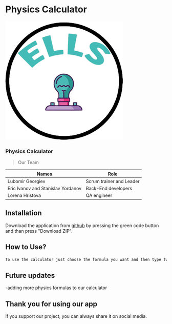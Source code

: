 # Physics Calculator

![ELLS Team Logo](logo.png)

### Physics Calculator

>Our Team

| Names  | Role |
| ------------- | ------------- |
| Lubomir Georgiev  | Scrum trainer and Leader  |
| Eric Ivanov and Stanislav Yordanov  | Back-End developers  |
| Lorena Hristova  | QA engineer  |



## Installation

Download the application from [github](https://github.com/LRGeorgiev/ELLS-Physics-project.git) by pressing the green code button and than press "Download ZIP". 



## How to Use?

```html
To use the calculator just choose the formula you want and then type two numbers
```

## Future updates

-adding more physics formulas to our calculator

## Thank you for using our app
If you support our project, you can always share it on social media.


